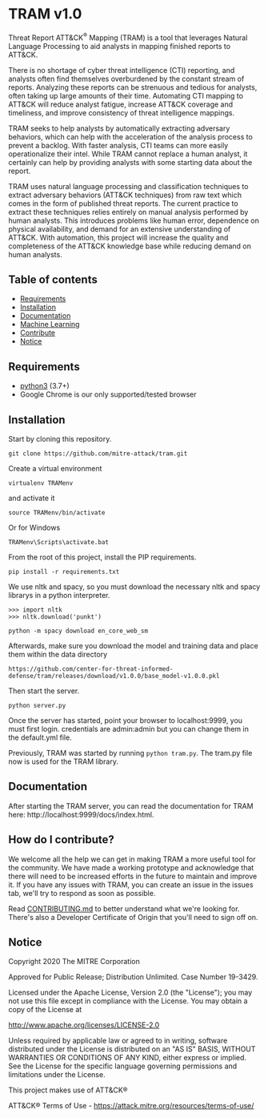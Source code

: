 # TRAM v1.0

Threat Report ATT&CK<sup>®</sup> Mapping (TRAM) is a tool that leverages Natural Language Processing to aid analysts in mapping finished reports to ATT&CK. 

There is no shortage of cyber threat intelligence (CTI) reporting, and analysts often find themselves overburdened by the constant stream of reports. Analyzing
these reports can be strenuous and tedious for analysts, often taking up large amounts of their time. Automating CTI mapping to ATT&CK will reduce analyst fatigue,
increase ATT&CK coverage and timeliness, and improve consistency of threat intelligence mappings. 

TRAM seeks to help analysts by automatically extracting adversary behaviors, which can help with the acceleration of the analysis process to prevent a backlog. 
With faster analysis, CTI teams can more easily operationalize their intel. While TRAM cannot replace a human analyst, it certainly can help by providing analysts
with some starting data about the report.

TRAM uses natural language processing and classification techniques to extract adversary behaviors (ATT&CK techniques) from raw text which comes in the form of 
published threat reports. The current practice to extract these techniques relies entirely on manual analysis performed by human analysts. This introduces problems
like human error, dependence on physical availability, and demand for an extensive understanding of ATT&CK. With automation, this project will increase the quality
and completeness of the ATT&CK knowledge base while reducing demand on human analysts. 

## Table of contents
* [Requirements](#requirements)
* [Installation](#installation)
* [Documentation](#documentation)
* [Machine Learning](ML.md)
* [Contribute](#how-do-i-contribute)
* [Notice](#notice)


## Requirements
- [python3](https://www.python.org/) (3.7+)
- Google Chrome is our only supported/tested browser

## Installation
Start by cloning this repository.
```
git clone https://github.com/mitre-attack/tram.git
```
Create a virtual environment
```
virtualenv TRAMenv
```
and activate it
```
source TRAMenv/bin/activate
```
Or for Windows
```
TRAMenv\Scripts\activate.bat
```
From the root of this project, install the PIP requirements.
```
pip install -r requirements.txt
```

We use nltk and spacy, so you must download the necessary nltk and spacy librarys in a python interpreter.
```
>>> import nltk
>>> nltk.download('punkt')
```
```
python -m spacy download en_core_web_sm
```

Afterwards, make sure you download the model and training data and place them within the data directory
```
https://github.com/center-for-threat-informed-defense/tram/releases/download/v1.0.0/base_model-v1.0.0.pkl
```

Then start the server.
```
python server.py
```
Once the server has started, point your browser to localhost:9999, you must first login. credentials are admin:admin but you can
change them in the default.yml file.

Previously, TRAM was started by running `python tram.py`. The tram.py file now is used for the TRAM library.

## Documentation

After starting the TRAM server, you can read the documentation for TRAM here: http://localhost:9999/docs/index.html.

## How do I contribute?

We welcome all the help we can get in making TRAM a more useful tool for the community. 
We have made a working prototype and acknowledge that there will need to be increased efforts in the future to maintain 
and improve it.
If you have any issues with TRAM, you can create an issue in the issues tab, we'll try to respond as soon as possible.

Read [CONTRIBUTING.md](CONTRIBUTING.md) to better understand what we're looking for. 
There's also a Developer Certificate of Origin that you'll need to sign off on.
​
## Notice

Copyright 2020 The MITRE Corporation

Approved for Public Release; Distribution Unlimited. Case Number 19-3429.

Licensed under the Apache License, Version 2.0 (the "License");
you may not use this file except in compliance with the License.
You may obtain a copy of the License at

   http://www.apache.org/licenses/LICENSE-2.0
   
Unless required by applicable law or agreed to in writing, software
distributed under the License is distributed on an "AS IS" BASIS,
WITHOUT WARRANTIES OR CONDITIONS OF ANY KIND, either express or implied.
See the License for the specific language governing permissions and
limitations under the License.

This project makes use of ATT&CK®

ATT&CK® Terms of Use - https://attack.mitre.org/resources/terms-of-use/